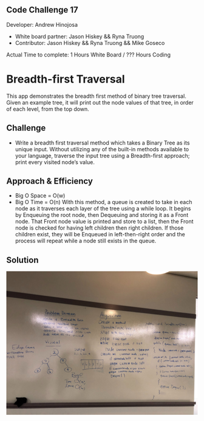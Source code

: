## Code Challenge 17

Developer: Andrew Hinojosa

- White board partner: Jason Hiskey && Ryna Truong
- Contributor: Jason Hiskey && Ryna Truong && Mike Goseco

Actual Time to complete: 1 Hours White Board / ??? Hours Coding

# Breadth-first Traversal
This app demonstrates the breadth first method of binary tree traversal. Given an example tree, it will print out the node values of that tree, in order of each level, from the top down.

## Challenge
- Write a breadth first traversal method which takes a Binary Tree as its unique input. Without utilizing any of the built-in methods available to your language, traverse the input tree using a Breadth-first approach; print every visited node’s value.

## Approach & Efficiency
- Big O Space = O(w)
- Big O Time = O(n)
With this method, a queue is created to take in each node as it traverses each layer of the tree using a while loop. It begins by Enqueuing the root node, then Dequeuing and storing it as a Front node. That Front node value is printed and store to a list, then the Front node is checked for having left children then right children. If those children exist, they will be Enqueued in left-then-right order and the process will repeat while a node still exists in the queue.

## Solution
![whiteboard](https://github.com/drewsview34/data-structures-and-algorithms/blob/master/codeChallenges/BreadthFirstTraversal17/Assets/BreadthFirstTraversal17.jpg)
